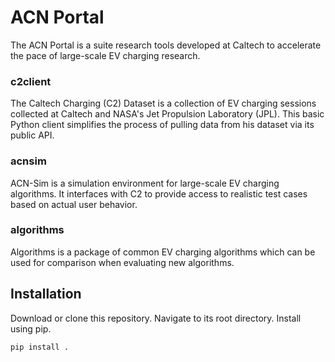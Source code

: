 # ACN Portal

The ACN Portal is a suite research tools developed at Caltech to accelerate the pace of large-scale EV charging research. 

### c2client
The Caltech Charging (C2) Dataset is a collection of EV charging sessions collected at Caltech and NASA's Jet Propulsion Laboratory (JPL). This basic Python client simplifies the process of pulling data from his dataset via its public API.

### acnsim
ACN-Sim is a simulation environment for large-scale EV charging algorithms. It interfaces with C2 to provide access to realistic test cases based on actual user behavior. 


### algorithms
Algorithms is a package of common EV charging algorithms which can be used for comparison when evaluating new algorithms. 

## Installation

Download or clone this repository. Navigate to its root directory. Install using pip. 

```bash
pip install .
```
